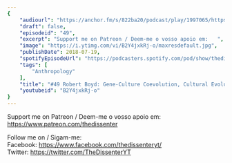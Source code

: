 ```yaml
---
{
	"audiourl": "https://anchor.fm/s/822ba20/podcast/play/1997065/https%3A%2F%2Fd3ctxlq1ktw2nl.cloudfront.net%2Fproduction%2F2018-11-28%2F7647916-44100-2-e569cb65eb3f8.mp3",
	"draft": false,
	"episodeid": "49",
	"excerpt": "Support me on Patreon / Deem-me o vosso apoio em:   ",
	"image": "https://i.ytimg.com/vi/B2Y4jxkRj-o/maxresdefault.jpg",
	"publishDate": 2018-07-19,
	"spotifyEpisodeUrl": "https://podcasters.spotify.com/pod/show/thedissenter/episodes/49-Robert-Boyd-Gene-culture-Coevolution--Cultural-Evolution-e2req9",
	"tags": [
		"Anthropology"
	],
	"title": "#49 Robert Boyd: Gene-Culture Coevolution, Cultural Evolution",
	"youtubeid": "B2Y4jxkRj-o"
}
---
```

Support me on Patreon / Deem-me o vosso apoio em:   
https://www.patreon.com/thedissenter

Follow me on / Sigam-me:  
Facebook: https://www.facebook.com/thedissenteryt/  
Twitter: https://twitter.com/TheDissenterYT
